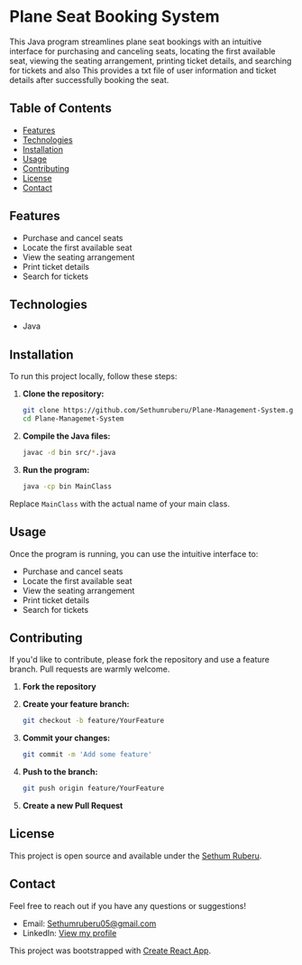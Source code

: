 # Plane Seat Booking System

This Java program streamlines plane seat bookings with an intuitive interface for purchasing and canceling seats, locating the first available seat, viewing the seating arrangement, printing ticket details, and searching for tickets and also This provides a txt file of user information and ticket details after successfully booking the seat.

## Table of Contents

- [Features](#features)
- [Technologies](#technologies)
- [Installation](#installation)
- [Usage](#usage)
- [Contributing](#contributing)
- [License](#license)
- [Contact](#contact)

## Features

- Purchase and cancel seats
- Locate the first available seat
- View the seating arrangement
- Print ticket details
- Search for tickets

## Technologies

- Java

## Installation

To run this project locally, follow these steps:

1. **Clone the repository:**

    ```sh
    git clone https://github.com/Sethumruberu/Plane-Management-System.git
    cd Plane-Managemet-System
    ```

2. **Compile the Java files:**

    ```sh
    javac -d bin src/*.java
    ```

3. **Run the program:**

    ```sh
    java -cp bin MainClass
    ```

Replace `MainClass` with the actual name of your main class.

## Usage

Once the program is running, you can use the intuitive interface to:

- Purchase and cancel seats
- Locate the first available seat
- View the seating arrangement
- Print ticket details
- Search for tickets

## Contributing

If you'd like to contribute, please fork the repository and use a feature branch. Pull requests are warmly welcome.

1. **Fork the repository**
2. **Create your feature branch:**

    ```sh
    git checkout -b feature/YourFeature
    ```

3. **Commit your changes:**

    ```sh
    git commit -m 'Add some feature'
    ```

4. **Push to the branch:**

    ```sh
    git push origin feature/YourFeature
    ```

5. **Create a new Pull Request**

## License

This project is open source and available under the [Sethum Ruberu](https://www.linkedin.com/in/sethum-ruberu-90a369293/).

## Contact

Feel free to reach out if you have any questions or suggestions!

- Email: Sethumruberu05@gmail.com
- LinkedIn: [View my profile](https://www.linkedin.com/in/sethum-ruberu-90a369293/)

This project was bootstrapped with [Create React App](https://github.com/facebook/create-react-app).

